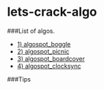 lets-crack-algo
===============


###List of algos.
- [1) algospot_boggle](https://algospot.com/judge/problem/read/BOGGLE) 
- [2) algospot_picnic](https://algospot.com/judge/problem/read/PICNIC) 
- [3) algospot_boardcover](https://algospot.com/judge/problem/read/BOARDCOVER)
- [4) algospot_clocksync](https://algospot.com/judge/problem/read/CLOCKSYNC)

###Tips

